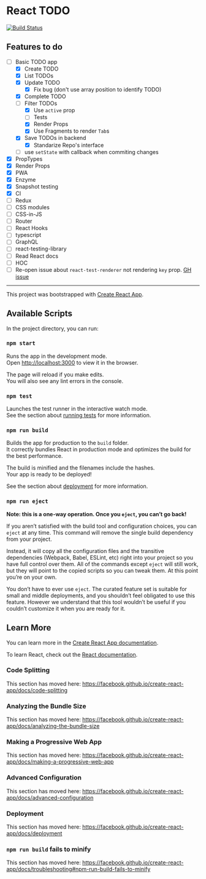 # React TODO

[![Build Status](https://travis-ci.com/emilianoLeite/react-todo.svg?branch=master)](https://travis-ci.com/emilianoLeite/react-todo)

## Features to do

- [ ] Basic TODO app
  - [x] Create TODO
  - [x] List TODOs
  - [x] Update TODO
    - [x] Fix bug (don't use array position to identify TODO)
  - [x] Complete TODO
  - [ ] Filter TODOs
    - [x] Use `active` prop
    - [ ] Tests
    - [X] Render Props
    - [x] Use Fragments to render `Tab`s
  - [X] Save TODOs in backend
    - [X] Standarize Repo's interface
  - [ ] use `setState` with callback when commiting changes
- [x] PropTypes
- [x] Render Props
- [X] PWA
- [x] Enzyme
- [x] Snapshot testing
- [X] CI
- [ ] Redux
- [ ] CSS modules
- [ ] CSS-in-JS
- [ ] Router
- [ ] React Hooks
- [ ] typescript
- [ ] GraphQL
- [ ] react-testing-library
- [ ] Read React docs
- [ ] HOC
- [ ] Re-open issue about `react-test-renderer` not rendering `key` prop. [GH issue](https://github.com/facebook/react/issues/11808)

__________

This project was bootstrapped with [Create React App](https://github.com/facebook/create-react-app).

## Available Scripts

In the project directory, you can run:

### `npm start`

Runs the app in the development mode.<br>
Open [http://localhost:3000](http://localhost:3000) to view it in the browser.

The page will reload if you make edits.<br>
You will also see any lint errors in the console.

### `npm test`

Launches the test runner in the interactive watch mode.<br>
See the section about [running tests](https://facebook.github.io/create-react-app/docs/running-tests) for more information.

### `npm run build`

Builds the app for production to the `build` folder.<br>
It correctly bundles React in production mode and optimizes the build for the best performance.

The build is minified and the filenames include the hashes.<br>
Your app is ready to be deployed!

See the section about [deployment](https://facebook.github.io/create-react-app/docs/deployment) for more information.

### `npm run eject`

**Note: this is a one-way operation. Once you `eject`, you can’t go back!**

If you aren’t satisfied with the build tool and configuration choices, you can `eject` at any time. This command will remove the single build dependency from your project.

Instead, it will copy all the configuration files and the transitive dependencies (Webpack, Babel, ESLint, etc) right into your project so you have full control over them. All of the commands except `eject` will still work, but they will point to the copied scripts so you can tweak them. At this point you’re on your own.

You don’t have to ever use `eject`. The curated feature set is suitable for small and middle deployments, and you shouldn’t feel obligated to use this feature. However we understand that this tool wouldn’t be useful if you couldn’t customize it when you are ready for it.

## Learn More

You can learn more in the [Create React App documentation](https://facebook.github.io/create-react-app/docs/getting-started).

To learn React, check out the [React documentation](https://reactjs.org/).

### Code Splitting

This section has moved here: https://facebook.github.io/create-react-app/docs/code-splitting

### Analyzing the Bundle Size

This section has moved here: https://facebook.github.io/create-react-app/docs/analyzing-the-bundle-size

### Making a Progressive Web App

This section has moved here: https://facebook.github.io/create-react-app/docs/making-a-progressive-web-app

### Advanced Configuration

This section has moved here: https://facebook.github.io/create-react-app/docs/advanced-configuration

### Deployment

This section has moved here: https://facebook.github.io/create-react-app/docs/deployment

### `npm run build` fails to minify

This section has moved here: https://facebook.github.io/create-react-app/docs/troubleshooting#npm-run-build-fails-to-minify
